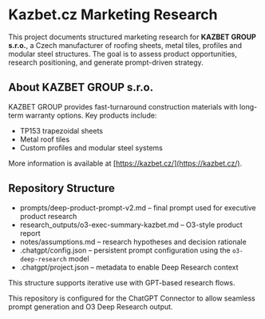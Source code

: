 # Kazbet.cz Marketing Research

This project documents structured marketing research for **KAZBET GROUP s.r.o.**, a Czech manufacturer of roofing sheets, metal tiles, profiles and modular steel structures. The goal is to assess product opportunities, research positioning, and generate prompt-driven strategy.

## About KAZBET GROUP s.r.o.

KAZBET GROUP provides fast-turnaround construction materials with long-term warranty options. Key products include:

- TP153 trapezoidal sheets  
- Metal roof tiles  
- Custom profiles and modular steel systems  

More information is available at [https://kazbet.cz/](https://kazbet.cz/).

## Repository Structure

- prompts/deep-product-prompt-v2.md – final prompt used for executive product research  
- research_outputs/o3-exec-summary-kazbet.md – O3-style product report  
- notes/assumptions.md – research hypotheses and decision rationale  
- .chatgpt/config.json – persistent prompt configuration using the `o3-deep-research` model
- .chatgpt/project.json – metadata to enable Deep Research context

This structure supports iterative use with GPT-based research flows.

This repository is configured for the ChatGPT Connector to allow seamless prompt generation and O3 Deep Research output.

